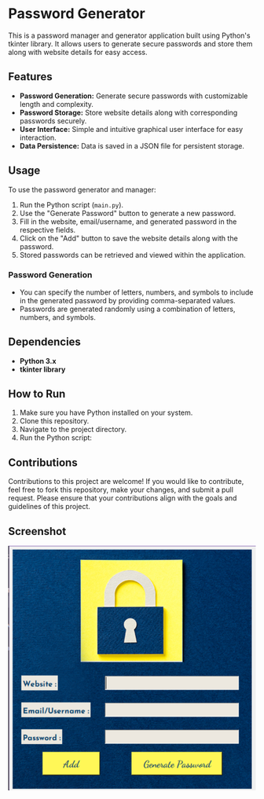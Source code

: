 # Password Generator

This is a password manager and generator application built using Python's tkinter library. It allows users to generate secure passwords and store them along with website details for easy access.

## Features

- **Password Generation:** Generate secure passwords with customizable length and complexity.
- **Password Storage:** Store website details along with corresponding passwords securely.
- **User Interface:** Simple and intuitive graphical user interface for easy interaction.
- **Data Persistence:** Data is saved in a JSON file for persistent storage.

## Usage

To use the password generator and manager:

1. Run the Python script (`main.py`).
2. Use the "Generate Password" button to generate a new password.
3. Fill in the website, email/username, and generated password in the respective fields.
4. Click on the "Add" button to save the website details along with the password.
5. Stored passwords can be retrieved and viewed within the application.

### Password Generation

- You can specify the number of letters, numbers, and symbols to include in the generated password by providing comma-separated values.
- Passwords are generated randomly using a combination of letters, numbers, and symbols.

## Dependencies

- **Python 3.x**
- **tkinter library**

## How to Run

1. Make sure you have Python installed on your system.
2. Clone this repository.
3. Navigate to the project directory.
4. Run the Python script:

## Contributions
Contributions to this project are welcome! If you would like to contribute, feel free to fork this repository, make your changes, and submit a pull request. Please ensure that your contributions align with the goals and guidelines of this project.

## Screenshot
![Screenshort of the program](https://github.com/meetvivek/CODEWAY/blob/3e66417e3a2708e60e7add01f78328d96460bfe9/Password%20Generator/Screenshot.png)

